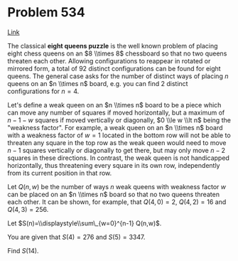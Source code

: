 # Problem 534

[Link](https://projecteuler.net/problem=534)

The classical **eight queens puzzle** is the well known problem of placing eight chess queens on an $8 \\times 8$ chessboard so that no two queens threaten each other. Allowing configurations to reappear in rotated or mirrored form, a total of $92$ distinct configurations can be found for eight queens. The general case asks for the number of distinct ways of placing $n$ queens on an $n \\times n$ board, e.g. you can find $2$ distinct configurations for $n=4$.

Let's define a weak queen on an $n \\times n$ board to be a piece which can move any number of squares if moved horizontally, but a maximum of $n - 1 - w$ squares if moved vertically or diagonally, $0 \\le w \\lt n$ being the "weakness factor". For example, a weak queen on an $n \\times n$ board with a weakness factor of $w=1$ located in the bottom row will not be able to threaten any square in the top row as the weak queen would need to move $n - 1$ squares vertically or diagonally to get there, but may only move $n - 2$ squares in these directions. In contrast, the weak queen is not handicapped horizontally, thus threatening every square in its own row, independently from its current position in that row.

Let $Q(n,w)$ be the number of ways $n$ weak queens with weakness factor $w$ can be placed on an $n \\times n$ board so that no two queens threaten each other. It can be shown, for example, that $Q(4,0)=2$, $Q(4,2)=16$ and $Q(4,3)=256$.

Let $S(n)=\\displaystyle\\sum\_{w=0}^{n-1} Q(n,w)$.

You are given that $S(4)=276$ and $S(5)=3347$.

Find $S(14)$.